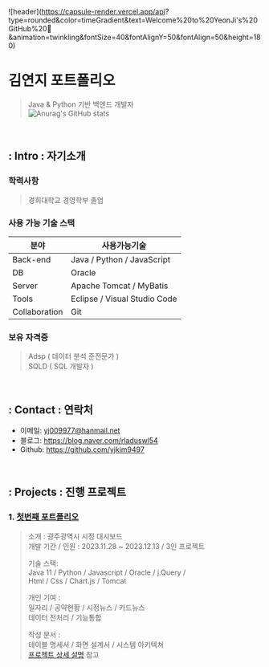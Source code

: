 ![header](https://capsule-render.vercel.app/api?
type=rounded&color=timeGradient&text=Welcome%20to%20YeonJi's%20GitHub%20👋
&animation=twinkling&fontSize=40&fontAlignY=50&fontAlign=50&height=180)

# 김연지 포트폴리오
>Java & Python 기반 백엔드 개발자 <br>
>![Anurag's GitHub stats](https://github-readme-stats.vercel.app/api?username=yjkim9497&show_icons=true&theme=nord)

</br>

## : Intro : 자기소개
### 학력사항
> 경희대학교 경영학부 졸업
### 사용 가능 기술 스택
| 분야 | 사용가능기술 |
|------|-------------|
| Back-end | Java / Python / JavaScript | 
| DB | Oracle | 
|Server | Apache Tomcat / MyBatis | 
| Tools | Eclipse / Visual Studio Code |
|Collaboration| Git |
>
### 보유 자격증
> Adsp ( 데이터 분석 준전문가 ) <br>
> SQLD ( SQL 개발자 ) <br>

</br>

## : Contact : 연락처
- 이메일: yj009977@hanmail.net
- 블로그: https://blog.naver.com/rladuswl54
- Github: https://github.com/yjkim9497

</br>

## : Projects : 진행 프로젝트
### 1. [첫번째 포트폴리오](https://github.com/SMHRD-2021-KDT-BigData-19/dicogram.git)
>소개 : 광주광역시 시정 대시보드 <br>
>개발 기간 / 인원 : 2023.11.28 ~ 2023.12.13 / 3인 프로젝트 <br>
>
>기술 스택:  
>Java 11 / Python / Javascript / Oracle / j.Query /  
>Html / Css / Chart.js / Tomcat <br>
>
>개인 기여 : <br>
>일자리 / 공약현황 / 시정뉴스 / 카드뉴스 <br>
>데이터 전처리 / 기능통합 <br>
>
>작성 문서 : <br>
>테이블 명세서 / 화면 설계서 / 시스템 아키텍쳐 <br>
>[프로젝트 상세 설명](https://github.com/2021-SMHRD-KDT-AI-15/SEE) 참고 <br>
